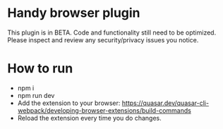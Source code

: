 # Handy browser plugin

This plugin is in BETA. Code and functionality still need to be optimized. Please inspect and review any security/privacy issues you notice.

# How to run
- npm i
- npm run dev
- Add the extension to your browser: https://quasar.dev/quasar-cli-webpack/developing-browser-extensions/build-commands
- Reload the extension every time you do changes.

